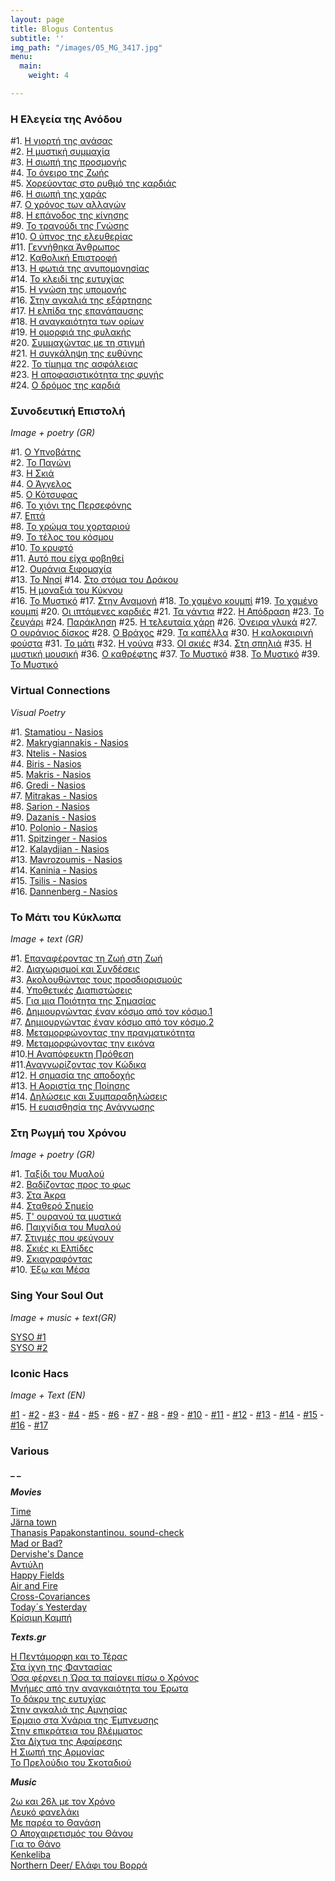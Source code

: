 ```yaml
---
layout: page
title: Blogus Contentus
subtitle: ''
img_path: "/images/05_MG_3417.jpg"
menu:
  main:
    weight: 4

---
```

### Η Ελεγεία της Ανόδου

\#1. <a href="https://hocusphotus.com/posts/i-giorti-tis-anasas/" target="blank"> Η γιορτή της ανάσας</a>   
\#2. <a href="https://hocusphotus.com/posts/anodus-2/" target="blank"> Η μυστική συμμαχία</a>   
\#3. <a href="https://hocusphotus.com/posts/i-siopi-tis-prosmonis/" target="blank"> Η σιωπή της προσμονής</a>   
\#4. <a href="https://hocusphotus.com/posts/anodus-4/" target="blank"> Το όνειρο της Ζωής</a>   
\#5. <a href="https://hocusphotus.com/posts/anodus-5/" target="blank"> Χορεύοντας στο ρυθμό της καρδιάς</a>   
\#6. <a href="https://hocusphotus.com/posts/anodus-6/" target="blank"> Η σιωπή της χαράς</a>   
\#7. <a href="https://hocusphotus.com/posts/anodus-7/" target="blank"> Ο χρόνος των αλλαγών</a>  
\#8. <a href="https://hocusphotus.com/posts/anodus-8/" target="blank"> Η επάνοδος της κίνησης</a>   
\#9. <a href="https://hocusphotus.com/posts/anodus-9/" target="blank"> Το τραγούδι της Γνώσης</a>   
\#10. <a href="https://hocusphotus.com/posts/anodus-10/" target="blank"> Ο ύπνος της ελευθερίας</a>   
\#11. <a href="https://hocusphotus.com/posts/anodus-11/" target="blank"> Γεννήθηκα Άνθρωπος</a>   
\#12. <a href="https://hocusphotus.com/posts/anodus-12/" target="blank"> Καθολική Επιστροφή</a>   
\#13. <a href="https://hocusphotus.com/posts/anodus-13/" target="blank"> Η φωτιά της ανυπομονησίας</a>   
\#14. <a href="https://hocusphotus.com/posts/anodus-14/" target="blank"> Το κλειδί της ευτυχίας</a>   
\#15. <a href="https://hocusphotus.com/posts/anodus-15/" target="blank"> Η γνώση της υπομονής</a>   
\#16. <a href="https://hocusphotus.com/posts/anodus-16/" target="blank"> Στην αγκαλιά της εξάρτησης</a>   
\#17. <a href="https://hocusphotus.com/posts/anodus-17/" target="blank"> Η ελπίδα της επανάπαυσης</a>   
\#18. <a href="https://hocusphotus.com/posts/anodus-18/" target="blank"> Η αναγκαιότητα των ορίων</a>   
\#19. <a href="https://hocusphotus.com/posts/anodus-19/" target="blank"> Η ομορφιά της φυλακής</a>   
\#20. <a href="https://hocusphotus.com/posts/anodus-20/" target="blank"> Συμμαχώντας με τη στιγμή</a>   
\#21. <a href="https://hocusphotus.com/posts/anodus-21/" target="blank"> Η συγκάληψη της ευθύνης</a>   
\#22. <a href="https://hocusphotus.com/posts/anodus-22/" target="blank"> Το τίμημα της ασφάλειας</a>   
\#23. <a href="https://hocusphotus.com/posts/anodus-23/" target="blank"> Η αποφασιστικότητα της φυγής</a>   
\#24. <a href="https://hocusphotus.com/posts/anodus-24/" target="blank"> Ο δρόμος της καρδιά</a>

### Συνοδευτική Επιστολή

_Image + poetry (GR)_

\#1. <a href="https://hocusphotus.com/posts/cover-letter-1/" target="blank">Ο Υπνοβάτης</a>  
\#2. <a href="https://hocusphotus.com/posts/%CF%83%CF%85%CE%BD%CE%BF%CE%B4%CE%B5%CF%85%CF%84%CE%B9%CE%BA%CE%AE-%CE%B5%CF%80%CE%B9%CF%83%CF%84%CE%BF%CE%BB%CE%AE/" target="blank">Το Παγώνι</a>  
\#3. <a href="https://hocusphotus.com/posts/synodeftiki-epistoli-3/" target="blank">Η Σκιά</a>  
\#4. <a href="https://hocusphotus.com/posts/synodeftiki-epistoli-4/" target="blank">Ο Άγγελος</a>  
\#5. <a href="https://hocusphotus.com/posts/synodeftiki-epistoli-5/" target="blank">Ο Κότσυφας</a>  
\#6. <a href="https://hocusphotus.com/posts/synodeftiki-epistoli-6/" target="blank">Το χιόνι της Περσεφόνης</a>  
\#7. <a href="https://hocusphotus.com/posts/synodeftiki-epistoli-7/" target="blank">Επτά</a>  
\#8. <a href="https://hocusphotus.com/posts/synodeftiki-epistoli-8/" target="blank">Το χρώμα του χορταριού</a>  
\#9. <a href="https://hocusphotus.com/posts/synodeftiki-epistoli-9/" target="blank">Το τέλος του κόσμου</a>  
\#10. <a href="https://hocusphotus.com/posts/synodeftiki-epistoli-10/" target="blank">Το κρυφτό</a>  
\#11. <a href="https://hocusphotus.com/posts/synodeftiki-epistoli-11/" target="blank">Αυτό που είχα φοβηθεί</a>  
\#12. <a href="https://hocusphotus.com/posts/synodeftiki-epistoli-12/" target="blank">Ουράνια ξιφομαχία</a>  
\#13. <a href="https://hocusphotus.com/posts/synodeftiki-epistoli-13/" target="blank">Το Νησί</a> 
\#14. <a href="https://hocusphotus.com/posts/synodeftiki-epistoli-14/" target="blank">Στο στόμα του Δράκου</a>  
\#15. <a href="https://hocusphotus.com/posts/synodeftiki-epistoli-15/" target="blank">Η μοναξιά του Κύκνου</a>  
\#16. <a href="https://hocusphotus.com/posts/synodeftiki-epistoli-16/" target="blank">Το Μυστικό</a>
\#17. <a href="https://hocusphotus.com/posts/synodeftiki-epistoli-17/" target="blank">Στην Αναμονή</a>
\#18. <a href="https://hocusphotus.com/posts/synodeftiki-epistoli-18/" target="blank">Το χαμένο κουμπί</a>
\#19. <a href="https://hocusphotus.com/posts/synodeftiki-epistoli-19/" target="blank">Το χαμένο κουμπί</a>
\#20. <a href="https://hocusphotus.com/posts/synodeftiki-epistoli-20/" target="blank">Οι ιπτάμενες καρδιές</a>
\#21. <a href="https://hocusphotus.com/posts/synodeftiki-epistoli-21/" target="blank">Τα γάντια</a>
\#22. <a href="https://hocusphotus.com/posts/synodeftiki-epistoli-22/" target="blank">Η Απόδραση</a>
\#23. <a href="https://hocusphotus.com/posts/synodeftiki-epistoli-23/" target="blank">Το ζευγάρι</a>
\#24. <a href="https://hocusphotus.com/posts/synodeftiki-epistoli-24/" target="blank">Παράκληση</a>
\#25. <a href="https://hocusphotus.com/posts/synodeftiki-epistoli-25/" target="blank">Η τελευταία χάρη</a>
\#26. <a href="https://hocusphotus.com/posts/synodeftiki-epistoli-26/" target="blank">Όνειρα γλυκά</a>
\#27. <a href="https://hocusphotus.com/posts/synodeftiki-epistoli-27/" target="blank">Ο ουράνιος δίσκος</a>
\#28. <a href="https://hocusphotus.com/posts/synodeftiki-epistoli-28/" target="blank">Ο Βράχος</a>
\#29. <a href="https://hocusphotus.com/posts/synodeftiki-epistoli-29/" target="blank">Τα καπέλλα</a>
\#30. <a href="https://hocusphotus.com/posts/synodeftiki-epistoli-30/" target="blank">Η καλοκαιρινή φούστα</a>
\#31. <a href="https://hocusphotus.com/posts/synodeftiki-epistoli-31/" target="blank">Το μάτι</a>
\#32. <a href="https://hocusphotus.com/posts/synodeftiki-epistoli-32/" target="blank">Η γούνα</a>
\#33. <a href="https://hocusphotus.com/posts/synodeftiki-epistoli-33/" target="blank">ΟΙ σκιές</a>
\#34. <a href="https://hocusphotus.com/posts/synodeftiki-epistoli-34/" target="blank">Στη σπηλιά</a>
\#35. <a href="https://hocusphotus.com/posts/synodeftiki-epistoli-35/" target="blank">Η μυστική μουσική</a>
\#36. <a href="https://hocusphotus.com/posts/synodeftiki-epistoli-36/" target="blank">Ο καθρέφτης</a>
\#37. <a href="https://hocusphotus.com/posts/synodeftiki-epistoli-37/" target="blank">Το Μυστικό</a>
\#38. <a href="https://hocusphotus.com/posts/synodeftiki-epistoli-38/" target="blank">Το Μυστικό</a>
\#39. <a href="https://hocusphotus.com/posts/synodeftiki-epistoli-39/" target="blank">Το Μυστικό</a>

### Virtual Connections

_Visual Poetry_

\#1. <a href="https://hocusphotus.com/posts/common-developments-1/" target="blank">Stamatiou - Nasios</a>  
\#2. <a href="https://hocusphotus.com/posts/%CF%83%CF%85%CE%BB%CE%BB%CE%BF%CE%B3%CE%B9%CE%BA%CE%AD%CF%82-%CE%B1%CE%BD%CE%B1%CF%80%CF%84%CF%8D%CE%BE%CE%B5%CE%B9%CF%82/">Makrygiannakis - Nasios</a>  
\#3. <a href="https://hocusphotus.com/posts/syllogikes-anaptyxeis-3/" target="blank">Ntelis - Nasios</a>  
\#4. <a href="https://hocusphotus.com/posts/virtuala-connection-4/">Biris - Nasios</a>  
\#5. <a href="https://hocusphotus.com/posts/virtual-connection-5/">Makris - Nasios</a>  
\#6. <a href="https://hocusphotus.com/posts/virtual-connection-6/">Gredi - Nasios</a>  
\#7. <a href="https://hocusphotus.com/posts/virtual-connection-7/">Mitrakas - Nasios</a>  
\#8. <a href="https://hocusphotus.com/posts/virtual-connection-8/">Sarion - Nasios</a>  
\#9. <a href="https://hocusphotus.com/posts/virtual-connection-9/"> Dazanis - Nasios</a>  
\#10. <a href="https://hocusphotus.com/posts/virtual-connection-10/"> Polonio - Nasios</a>  
\#11. <a href="https://hocusphotus.com/posts/virtual-connection-11/"> Spitzinger - Nasios</a>  
\#12. <a href="https://hocusphotus.com/posts/virtual-connection-12/"> Kalaydjian - Nasios</a>  
\#13. <a href="https://hocusphotus.com/posts/virtual-connection-13/"> Mavrozoumis - Nasios</a>  
\#14. <a href="https://hocusphotus.com/posts/virtual-connection-14/"> Kaninia - Nasios</a>  
\#15. <a href="https://hocusphotus.com/posts/virtual-connection-15/"> Tsilis - Nasios</a>  
\#16. <a href="https://hocusphotus.com/posts/virtual-connection-16/"> Dannenberg - Nasios</a>

### Το Μάτι του Κύκλωπα

_Image + text (GR)_

\#1. <a href="https://hocusphotus.com/posts/the-cyclop-s-eye/" target="blank">Επαναφέροντας τη Ζωή στη Ζωή</a>  
\#2. <a href="https://hocusphotus.com/posts/%CF%84%CE%BF-%CE%BC%CE%AC%CF%84%CE%B9-%CF%84%CE%BF%CF%85-%CE%BA%CF%8D%CE%BA%CE%BB%CF%89%CF%80%CE%B1/" target="blank">Διαχωρισμοί και Συνδέσεις</a>  
\#3. <a href="https://hocusphotus.com/posts/to-mati-tou-kyklopa-3/" target="blank">Ακολουθώντας τους προσδιορισμούς</a>  
\#4. <a href="https://hocusphotus.com/posts/to-mati-tou-kyklopa-4/" target="blank">Υποθετικές Διαπιστώσεις</a>  
\#5. <a href="https://hocusphotus.com/posts/to-mati-tou-kylopa-5/" target="blank">Για μια Ποιότητα της Σημασίας</a>  
\#6. <a href="https://hocusphotus.com/posts/to-mati-tou-kyklopa-6/" target="blank">Δημιουργώντας έναν κόσμο από τον κόσμο.1</a>  
\#7. <a href="https://hocusphotus.com/posts/to-mati-tou-kyklopa-7/" target="blank">Δημιουργώντας έναν κόσμο από τον κόσμο.2</a>  
\#8. <a href="https://hocusphotus.com/posts/to-mati-tou-kyklopa-8-1/" target="blank">Μεταμορφώνοντας την πραγματικότητα</a>  
\#9. <a href="https://hocusphotus.com/posts/to-mati-tou-kyklopa-9/" target="blank">Μεταμορφώνοντας την εικόνα</a>  
\#10.<a href="https://hocusphotus.com/posts/h-anapofefkti-prothesi/" target="blank">Η Αναπόφευκτη Πρόθεση</a>  
\#11.<a href="https://hocusphotus.com/posts/anagnorizontas-ton-kodika/" target="blank">Αναγνωρίζοντας τον Κώδικα</a>  
\#12. <a href="https://hocusphotus.com/posts/i-simasia-tis-apodoxis/" target="blank">Η σημασία της αποδοχής</a>  
\#13. <a href="https://hocusphotus.com/posts/to-mati-tou-kyklopa-13/" target="blank">Η Αοριστία της Ποίησης</a>  
\#14. <a href="https://hocusphotus.com/posts/diloseis-kai-symparadiloseis/" target="blank">Δηλώσεις και Συμπαραδηλώσεις</a>  
\#15. <a href="https://hocusphotus.com/posts/to-mati-tou-kyklopa-15/" target="blank">Η ευαισθησία της Ανάγνωσης</a>

### Στη Ρωγμή του Χρόνου

_Image + poetry (GR)_

\#1. <a href="https://hocusphotus.com/posts/sti-rogmi-tou-chronou/" target="blank">Ταξίδι του Μυαλού</a>  
\#2. <a href="https://hocusphotus.com/posts/sti-rogmi-tou-chronou-2/" target="blank">Βαδίζοντας προς το φως</a>  
\#3. <a href="https://hocusphotus.com/posts/sti-rogmi-tou-chronou-3/" target="blank">Στα Άκρα</a>  
\#4. <a href="https://hocusphotus.com/posts/sti-rogmi-tou-chronou-4/" target="blank">Σταθερό Σημείο</a>  
\#5. <a href="https://hocusphotus.com/posts/sti-rogmi-tou-chronou-5/" target="blank">Τ' ουρανού τα μυστικά</a>  
\#6. <a href="https://hocusphotus.com/posts/sti-rogmi-tou-chronou-6/" target="blank">Παιχνίδια του Μυαλού</a>  
\#7. <a href="https://hocusphotus.com/posts/sti-rogmi-tou-chronou-7/" target="blank">Στιγμές που φεύγουν</a>  
\#8. <a href="https://hocusphotus.com/posts/sti-rogmi-tou-chronou-8/" target="blank">Σκιές κι Ελπίδες</a>  
\#9. <a href="https://hocusphotus.com/posts/sti-rogmi-tou-chronou-9/" target="blank">Σκιαγραφόντας</a>  
\#10. <a href="https://hocusphotus.com/posts/sti-rogmi-tou-chronou-10/" target="blank">Έξω και Μέσα</a>

### Sing Your Soul Out

_Image + music + text(GR)_

<a href="https://hocusphotus.com/posts/syso-1/">SYSO #1</a>  
<a href="https://hocusphotus.com/posts/syso-2/">SYSO #2</a>

### Iconic Hacs

_Image + Text (EN)_

<a href="https://hocusphotus.com/posts/iconic-hack-1/" target="blank">#1</a> - <a href="https://hocusphotus.com/posts/iconic-hacks/">#2</a> - <a href="https://hocusphotus.com/posts/iconic-hack-3/" target="blank">#3</a> - <a href="https://hocusphotus.com/posts/iconic-hack-4/" target="blank">#4</a> - <a href="https://hocusphotus.com/posts/iconic-hack-5/" target="blank">#5</a> - <a href="https://hocusphotus.com/posts/iconic-hack-6/" target="blank">#6</a> - <a href="https://hocusphotus.com/posts/iconic-hack-7/" target="blank">#7</a> - <a href="https://hocusphotus.com/posts/iconic-hack-8/" target="blank">#8</a> - <a href="https://hocusphotus.com/posts/iconic-hack-9/" target="blank">#9</a> - <a href="https://hocusphotus.com/posts/iconic-hack-10/" target="blank">#10</a> - <a href="https://hocusphotus.com/posts/iconic-hack-11/" target="blank">#11</a> - <a href="https://hocusphotus.com/posts/iconic-hack-12/" target="blank">#12</a> - <a href="https://hocusphotus.com/posts/iconic-hack-13/" target="blank">#13</a> - <a href="https://hocusphotus.com/posts/iconic-hack-14/" target="blank">#14</a> - <a href="https://hocusphotus.com/posts/iconic-hack-15/" target="blank">#15</a> - <a href="https://hocusphotus.com/posts/iconic-hack-16/" target="blank">#16</a> - <a href="https://hocusphotus.com/posts/iconic-hack-17/" target="blank">#17</a>

### Various

**_ _**

**_Movies_**

<a href="https://hocusphotus.com/posts/time/" target="blank">Time</a>  
<a href="https://hocusphotus.com/posts/reversed-town/" target="blank">Järna town</a>  
<a href="https://hocusphotus.com/posts/thanasis-papakonstantinou-soundcheck-movie/" target="blank">Thanasis Papakonstantinou. sound-check</a>  
<a href="https://hocusphotus.com/posts/mad-or-bad/" target="blank">Mad or Bad?</a>  
<a href="https://hocusphotus.com/posts/dervishe-s-dance/" target="blank">Dervishe's Dance</a>  
<a href="https://hocusphotus.com/posts/antimatter/" target="blank">Αντιύλη</a>  
<a href="https://hocusphotus.com/posts/happy-fields-1/" target="blank">Happy Fields</a>  
<a href="https://hocusphotus.com/posts/air-and-fire/" target="blank">Air and Fire</a>  
<a href="https://hocusphotus.com/posts/cross-covariances/" target="blank">Cross-Covariances</a>  
<a href="https://hocusphotus.com/posts/today-s-yesterday/" target="blank">Today´s Yesterday</a>  
<a href="https://hocusphotus.com/posts/krisimi-kampi/" target="blank">Κρίσιμη Καμπή</a>

**_Texts.gr_**

<a href="https://hocusphotus.com/posts/%CE%B7-%CF%80%CE%B5%CE%BD%CF%84%CE%AC%CE%BC%CE%BF%CF%81%CF%86%CE%B7-%CE%BA%CE%B1%CE%B9-%CF%84%CE%BF-%CF%84%CE%AD%CF%81%CE%B1%CF%82/" target="blank">Η Πεντάμορφη και το Τέρας</a>  
<a href="https://hocusphotus.com/posts/%CF%83%CF%84%CE%B1-%CE%AF%CF%87%CE%BD%CE%B7-%CF%84%CE%B7%CF%82-%CF%86%CE%B1%CE%BD%CF%84%CE%B1%CF%83%CE%AF%CE%B1%CF%82/" target="blank">Στα ίχνη της Φαντασίας</a>  
<a href="https://hocusphotus.com/posts/osa-fernei-i-ora-ta-pairnei-piso-o-chronos/" target="blank">Όσα φέρνει η Ώρα τα παίρνει πίσω ο Χρόνος</a>  
<a href="https://hocusphotus.com/posts/%CE%BC%CE%BD%CE%AE%CE%BC%CE%B5%CF%82-%CE%B1%CF%80%CF%8C-%CF%84%CE%B7%CE%BD-%CE%B1%CE%BD%CE%B1%CE%B3%CE%B1%CE%BA%CE%B1%CE%B9%CF%8C%CF%84%CE%B7%CF%84%CE%B1-%CF%84%CE%BF%CF%85-%CE%AD%CF%81%CF%89%CF%84%CE%B1/" target="blank">Μνήμες από την αναγκαιότητα του Έρωτα</a>  
<a href="https://hocusphotus.com/posts/to-dakry-tis-eftyxias/" target="blank">Το δάκρυ της ευτυχίας</a>  
<a href="https://hocusphotus.com/posts/stin-aggalia-tis-amnisias/" target="blank">Στην αγκαλιά της Αμνησίας</a>  
<a href="https://hocusphotus.com/posts/ermaio-sta-xnaria-tis-empnefsis/" target="blank">Έρμαιο στα Χνάρια της Έμπνευσης</a>  
<a href="https://hocusphotus.com/posts/stin-epikrateia-tou-vlematos/" target="blank">Στην επικράτεια του βλέμματος</a>  
<a href="https://hocusphotus.com/posts/sta-dyxtia-tis-afairesis/" target="blank">Στα Δίχτυα της Αφαίρεσης</a>  
<a href="https://hocusphotus.com/posts/i-siopi-tis-armonias/" target="blank">Η Σιωπή της Αρμονίας</a>  
<a href="https://hocusphotus.com/posts/to-preloudio-tou-skotadiou/" target="blank">Το Πρελούδιο του Σκοταδιού</a>

**_Music_**

<a href="https://hocusphotus.com/posts/2%CF%89-%CE%BA%CE%B1%CE%B9-26%CE%BB-%CE%BC%CE%B5-%CF%84%CE%BF%CE%BD-%CF%87%CF%81%CF%8C%CE%BD%CE%BF/" target="blank">2ω και 26λ με τον Χρόνο</a>  
<a href="https://hocusphotus.com/posts/to-lefko-fanelaki/" target="blank">Λευκό φανελάκι</a>  
<a href="https://hocusphotus.com/posts/me-parea-to-thanasi/" target="blank">Με παρέα το Θανάση</a>  
<a href="https://hocusphotus.com/posts/o-apoxeraitismos-tou-thanou/" target="blank">Ο Αποχαιρετισμός του Θάνου</a>  
<a href="https://hocusphotus.com/posts/gia-to-thano/" target="blank">Για το Θάνο</a>  
<a href="https://hocusphotus.com/posts/kenkeliba/" target="blank">Kenkeliba</a>  
<a href="https://hocusphotus.com/posts/elafi-tou-vorra/" target="blank">Northern Deer/ Ελάφι του Βορρά</a>